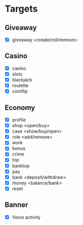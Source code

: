 # Targets

## Giveaway
- [x] giveaway <create/roll/remove>

## Casino
- [x] casino
- [x] slots
- [x] blackjack
- [x] roulette
- [x] coinflip

## Economy
- [x] profile
- [x] shop <open/buy>
- [x] case <show/buy/open>
- [x] role <add/remove>
- [x] work
- [x] bonus
- [x] crime
- [x] top
- [x] banktop
- [x] pay
- [x] bank <deposit/withdraw>
- [x] money <balance/bank>
- [x] reset

## Banner
- [x] Voice activity
